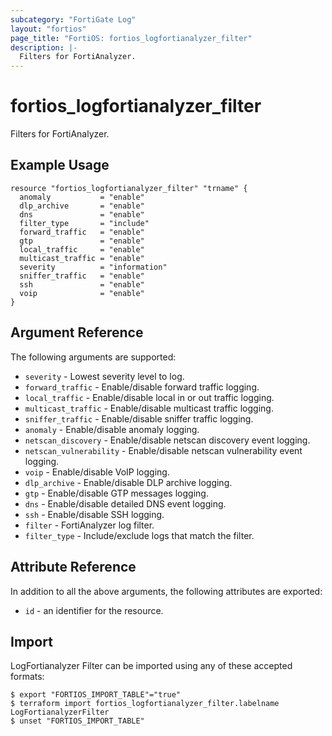 ```yaml
---
subcategory: "FortiGate Log"
layout: "fortios"
page_title: "FortiOS: fortios_logfortianalyzer_filter"
description: |-
  Filters for FortiAnalyzer.
---
```


# fortios_logfortianalyzer_filter
Filters for FortiAnalyzer.

## Example Usage

```hcl
resource "fortios_logfortianalyzer_filter" "trname" {
  anomaly           = "enable"
  dlp_archive       = "enable"
  dns               = "enable"
  filter_type       = "include"
  forward_traffic   = "enable"
  gtp               = "enable"
  local_traffic     = "enable"
  multicast_traffic = "enable"
  severity          = "information"
  sniffer_traffic   = "enable"
  ssh               = "enable"
  voip              = "enable"
}
```

## Argument Reference


The following arguments are supported:

* `severity` - Lowest severity level to log.
* `forward_traffic` - Enable/disable forward traffic logging.
* `local_traffic` - Enable/disable local in or out traffic logging.
* `multicast_traffic` - Enable/disable multicast traffic logging.
* `sniffer_traffic` - Enable/disable sniffer traffic logging.
* `anomaly` - Enable/disable anomaly logging.
* `netscan_discovery` - Enable/disable netscan discovery event logging.
* `netscan_vulnerability` - Enable/disable netscan vulnerability event logging.
* `voip` - Enable/disable VoIP logging.
* `dlp_archive` - Enable/disable DLP archive logging.
* `gtp` - Enable/disable GTP messages logging.
* `dns` - Enable/disable detailed DNS event logging.
* `ssh` - Enable/disable SSH logging.
* `filter` - FortiAnalyzer log filter.
* `filter_type` - Include/exclude logs that match the filter.


## Attribute Reference

In addition to all the above arguments, the following attributes are exported:
* `id` - an identifier for the resource.

## Import

LogFortianalyzer Filter can be imported using any of these accepted formats:
```
$ export "FORTIOS_IMPORT_TABLE"="true"
$ terraform import fortios_logfortianalyzer_filter.labelname LogFortianalyzerFilter
$ unset "FORTIOS_IMPORT_TABLE"
```
